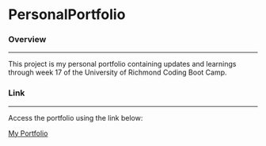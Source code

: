 # PersonalPortfolio

### Overview
---
This project is my personal portfolio containing updates and learnings through week 17 of the University of Richmond Coding Boot Camp.  

### Link
---
Access the portfolio using the link below:

[My Portfolio](https://steven-m-carpenter.github.io/PersonalPortfolio/)


